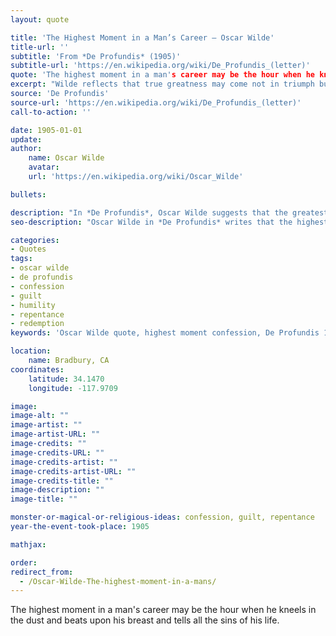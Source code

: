 ```yaml
---
layout: quote

title: 'The Highest Moment in a Man’s Career – Oscar Wilde'
title-url: ''
subtitle: 'From *De Profundis* (1905)'
subtitle-url: 'https://en.wikipedia.org/wiki/De_Profundis_(letter)'
quote: 'The highest moment in a man's career may be the hour when he kneels in the dust and beats upon his breast and tells all the sins of his life.'
excerpt: "Wilde reflects that true greatness may come not in triumph but in the humility of confession."
source: 'De Profundis'
source-url: 'https://en.wikipedia.org/wiki/De_Profundis_(letter)'
call-to-action: ''

date: 1905-01-01
update:
author:
    name: Oscar Wilde
    avatar: 
    url: 'https://en.wikipedia.org/wiki/Oscar_Wilde'

bullets:

description: "In *De Profundis*, Oscar Wilde suggests that the greatest moment in a man’s life may be when he confesses his sins openly in humility and remorse."
seo-description: "Oscar Wilde in *De Profundis* writes that the highest moment of a man’s life may be found in confession and repentance, not worldly success."

categories:
- Quotes
tags:
- oscar wilde
- de profundis
- confession
- guilt
- humility
- repentance
- redemption
keywords: 'Oscar Wilde quote, highest moment confession, De Profundis 1905, repentance and guilt, humility in career, Wilde on sin, redemption in confession'

location:
    name: Bradbury, CA
coordinates:
    latitude: 34.1470
    longitude: -117.9709

image:
image-alt: ""
image-artist: ""
image-artist-URL: ""
image-credits: ""
image-credits-URL: ""
image-credits-artist: ""
image-credits-artist-URL: ""
image-credits-title: ""
image-description: ""
image-title: ""

monster-or-magical-or-religious-ideas: confession, guilt, repentance
year-the-event-took-place: 1905

mathjax: 

order: 
redirect_from:
  - /Oscar-Wilde-The-highest-moment-in-a-mans/
---
```

The highest moment in a man's career may be the hour when he kneels in the dust and beats upon his breast and tells all the sins of his life.